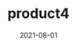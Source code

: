 ---
title: "product4"
date: 2021-08-01
image: "/images/blog-cover.png"
description: "This is a short description of the product."
link: "https://lastpup.com"
---